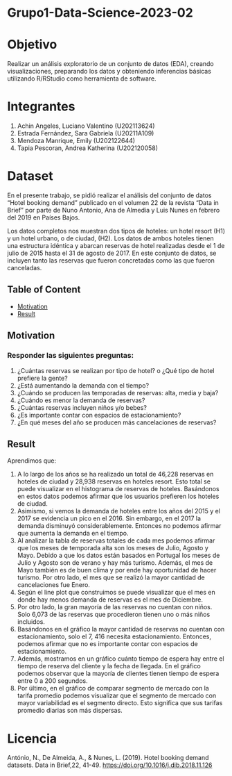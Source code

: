 # Grupo1-Data-Science-2023-02
# Objetivo 
Realizar un análisis exploratorio de un conjunto de datos (EDA), creando visualizaciones,
preparando los datos y obteniendo inferencias básicas utilizando R/RStudio como
herramienta de software.
# Integrantes
1.  Achin Angeles, Luciano Valentino (U202113624)
2.  Estrada Fernández, Sara Gabriela (U20211A109)
3.  Mendoza Manrique, Emily (U202122644)
4.  Tapia Pescoran, Andrea Katherina (U202120058)

# Dataset 
En el presente trabajo, se pidió realizar el análisis del conjunto de datos “Hotel booking demand” publicado en el volumen 22 de la revista “Data in Brief” por parte de Nuno Antonio, Ana de Almedia y Luis Nunes en febrero del 2019 en Países Bajos.

Los datos completos nos muestran dos tipos de hoteles: un hotel resort (H1) y un hotel urbano, o de ciudad, (H2). Los datos de ambos hoteles tienen una estructura idéntica y abarcan reservas de hotel realizadas desde el 1 de julio de 2015 hasta el 31 de agosto de 2017. En este conjunto de datos, se incluyen tanto las reservas que fueron concretadas como las que fueron canceladas.

## Table of Content
- [Motivation](#Motivation)
- [Result](#Result)
  
## Motivation
### Responder las siguientes preguntas:
1. ¿Cuántas reservas se realizan por tipo de hotel? o ¿Qué tipo de hotel 
prefiere la gente?
2. ¿Está aumentando la demanda con el tiempo?
3. ¿Cuándo se producen las temporadas de reservas: alta, media y baja?
4. ¿Cuándo es menor la demanda de reservas?
5. ¿Cuántas reservas incluyen niños y/o bebes?
6. ¿Es importante contar con espacios de estacionamiento?
7. ¿En qué meses del año se producen más cancelaciones de reservas?

## Result

Aprendimos que:
1. A lo largo de los años se ha realizado un total de 46,228 reservas en hoteles de ciudad y 28,938 reservas en hoteles resort. Esto total se puede visualizar en el histograma de reservas de hoteles. Basándonos en estos datos podemos afirmar que los usuarios prefieren los hoteles de ciudad.
2. Asimismo, si vemos la demanda de hoteles entre los años del 2015 y el 2017 se evidencia un pico en el 2016. Sin embargo, en el 2017 la demanda disminuyó considerablemente. Entonces no podemos afirmar que aumenta la demanda en el tiempo.
3. Al analizar la tabla de reservas totales de cada mes podemos afirmar que los meses de temporada alta son los meses de Julio, Agosto y Mayo. Debido a que los datos están basados en Portugal  los meses de Julio y Agosto son de verano y hay más turismo. Además, el mes de Mayo también es de buen clima y por ende hay oportunidad de hacer turismo. Por otro lado, el mes que se realizó la mayor cantidad de cancelaciones fue Enero.
4. Según el line plot que construimos se puede visualizar que el mes en donde hay menos demanda de reservas es el mes de Diciembre.
5. Por otro lado, la gran mayoría de las reservas no cuentan con niños. Solo 6,073 de las reservas que procedieron tienen uno o más niños incluidos.
6. Basándonos en el gráfico la mayor cantidad de reservas no cuentan con estacionamiento, solo el 7, 416 necesita estacionamiento. Entonces, podemos afirmar que no es importante contar con espacios de estacionamiento.
7. Además, mostramos en un gráfico cuánto tiempo de espera hay entre el tiempo de reserva del cliente y la fecha de llegada. En el gráfico podemos observar que la mayoría de clientes tienen tiempo de espera entre 0  a 200 segundos.
8. Por último, en el gráfico de comparar segmento de mercado con la tarifa promedio podemos visualizar que el segmento de mercado con mayor variabilidad es el segmento directo. Esto significa que sus tarifas promedio diarias son más dispersas.


# Licencia
António, N., De Almeida, A., & Nunes, L. (2019). Hotel booking demand datasets. Data in Brief,22, 41-49. https://doi.org/10.1016/j.dib.2018.11.126 

